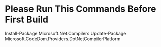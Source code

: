 # Please Run This Commands Before First Build
Install-Package Microsoft.Net.Compilers
Update-Package Microsoft.CodeDom.Providers.DotNetCompilerPlatform
